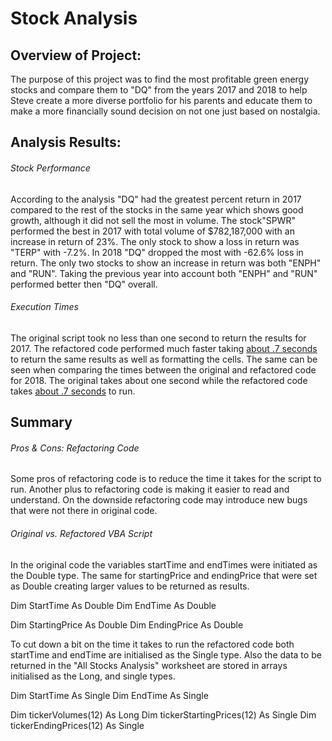 # Stock Analysis

## Overview of Project:
The purpose of this project was to find the most profitable green energy stocks and compare them to "DQ" from the years 2017 and 2018 to help Steve create a more diverse portfolio for his parents and educate them to make a more financially sound decision on not one just based on nostalgia.

## Analysis Results:
###### Stock Performance
According to the analysis "DQ" had the greatest percent return in 2017 compared to the rest of the stocks in the same year which shows good growth, although it did not sell the most in volume. The stock"SPWR" performed the best in 2017 with total volume of $782,187,000 with an increase in return of 23%. The only stock to show a loss in return was "TERP" with -7.2%. In 2018 "DQ" dropped the most with -62.6% loss in return. The only two stocks to show an increase in return was both "ENPH" and "RUN". Taking the previous year into account both "ENPH" and "RUN" performed better then "DQ" overall.

###### Execution Times
The original script took no less than one second to return the results for 2017. The refactored code performed much faster taking [about .7 seconds](https://github.com/67owilliams/Stock-Analysis/blob/main/VBA_Challenge_2017.png) to return the same results as well as formatting the cells. The same can be seen when comparing the times between the original and refactored code for 2018. The original takes about one second while the refactored code takes [about .7 seconds](https://github.com/67owilliams/Stock-Analysis/blob/main/VBA_Challenge_2018.png) to run.

## Summary
###### Pros & Cons: Refactoring Code
Some pros of refactoring code is to reduce the time it takes for the script to run. Another plus to refactoring code is making it easier to read and understand. On the downside refactoring code may introduce new bugs that were not there in original code.

###### Original vs. Refactored VBA Script
In the original code the variables startTime and endTimes were initiated as the Double type. 
The same for startingPrice and endingPrice that were set as Double creating larger values to be returned as results.

  Dim StartTime As Double
  Dim EndTime As Double

  Dim StartingPrice As Double
  Dim EndingPrice As Double

To cut down a bit on the time it takes to run the refactored code both startTime and endTime are initialised as the Single type. Also the data to be returned in the "All Stocks Analysis" worksheet are stored in arrays initialised as the Long, and single types.


  Dim StartTime As Single
  Dim EndTime As Single

  Dim tickerVolumes(12) As Long
  Dim tickerStartingPrices(12) As Single
  Dim tickerEndingPrices(12) As Single
